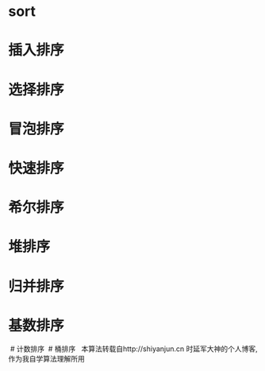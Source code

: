 # sort

  # 插入排序 
  # 选择排序
  # 冒泡排序
  # 快速排序
  # 希尔排序
  # 堆排序
  # 归并排序
  # 基数排序
  # 计数排序
  # 桶排序
  
  本算法转载自http://shiyanjun.cn 时延军大神的个人博客,作为我自学算法理解所用
